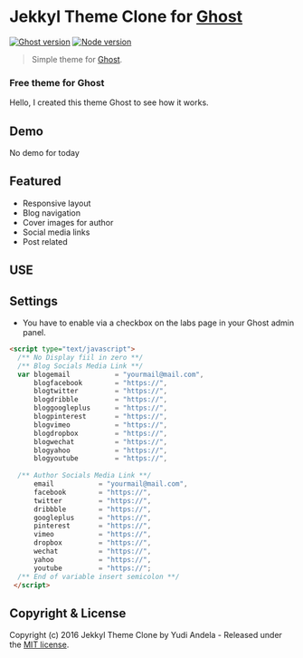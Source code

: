 # Jekkyl Theme Clone for [Ghost](https://github.com/tryghost/ghost/)

[![Ghost version](https://img.shields.io/badge/Ghost-0.9.x-brightgreen.svg?style=flat-square)](https://ghost.org/)
[![Node version](https://img.shields.io/node/v/uno-zen.svg?style=flat-square)](https://nodejs.org/en/)

> Simple theme for [Ghost](https://github.com/tryghost/ghost/).

### Free theme for Ghost

Hello, I created this theme Ghost to see how it works.

## Demo
No demo for today

## Featured
- Responsive layout
- Blog navigation
- Cover images for author
- Social media links
- Post related

## USE
## Settings
- You have to enable via a checkbox on the labs page in your Ghost admin panel.

``` html
<script type="text/javascript">  
  /** No Display fiil in zero **/
  /** Blog Socials Media Link **/
  var blogemail           = "yourmail@mail.com",
      blogfacebook        = "https://",
      blogtwitter         = "https://",
      blogdribble         = "https://",
      bloggoogleplus      = "https://",
      blogpinterest       = "https://",
      blogvimeo           = "https://",
      blogdropbox         = "https://",
      blogwechat          = "https://",
      blogyahoo           = "https://",
      blogyoutube         = "https://",
      
  /** Author Socials Media Link **/
      email           = "yourmail@mail.com",
      facebook        = "https://",
      twitter         = "https://",
      dribbble        = "https://",
      googleplus      = "https://",
      pinterest       = "https://",
      vimeo           = "https://",
      dropbox         = "https://",
      wechat          = "https://",
      yahoo           = "https://",
      youtube         = "https://";
  /** End of variable insert semicolon **/
 </script>
```

## Copyright & License

Copyright (c) 2016 Jekkyl Theme Clone by Yudi Andela - Released under the [MIT license](LICENSE).
